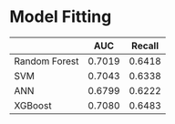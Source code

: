 # Model Fitting


|               |     AUC     |     Recall    |
|---------------|-------------|---------------|
| Random Forest |      0.7019       | 0.6418              |
| SVM          |   0.7043         |       0.6338      |
| ANN       |  0.6799 |0.6222  |
| XGBoost  |  0.7080 |  0.6483 | 
